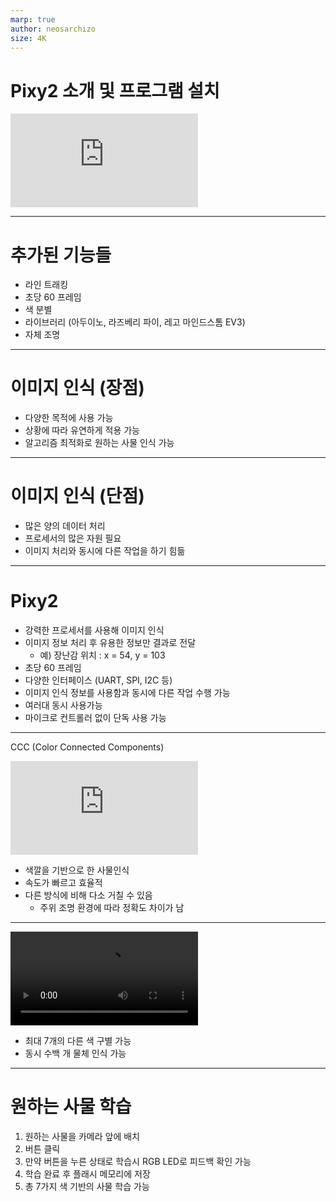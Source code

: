 ```yaml
---
marp: true
author: neosarchizo
size: 4K
---
```


# Pixy2 소개 및 프로그램 설치

![](https://docs.pixycam.com/wiki/lib/exe/fetch.php?media=wiki:img:pixy2_in_hand-300px.jpg)

---

# 추가된 기능들

- 라인 트래킹
- 초당 60 프레임
- 색 분별
- 라이브러리 (아두이노, 라즈베리 파이, 레고 마인드스톰 EV3)
- 자체 조명

---

# 이미지 인식 (장점)

- 다양한 목적에 사용 가능
- 상황에 따라 유연하게 적용 가능
- 알고리즘 최적화로 원하는 사물 인식 가능

---

# 이미지 인식 (단점)

- 많은 양의 데이터 처리
- 프로세서의 많은 자원 필요
- 이미지 처리와 동시에 다른 작업을 하기 힘듦

---

# Pixy2

- 강력한 프로세서를 사용해 이미지 인식
- 이미지 정보 처리 후 유용한 정보만 결과로 전달
  - 예) 장난감 위치 : x = 54, y = 103
- 초당 60 프레임
- 다양한 인터페이스 (UART, SPI, I2C 등)
- 이미지 인식 정보를 사용함과 동시에 다른 작업 수행 가능
- 여러대 동시 사용가능
- 마이크로 컨트롤러 없이 단독 사용 가능

---

CCC (Color Connected Components)

![](https://docs.pixycam.com/wiki/lib/exe/fetch.php?media=wiki:img:cc.jpg)

- 색깔을 기반으로 한 사물인식
- 속도가 빠르고 효율적
- 다른 방식에 비해 다소 거칠 수 있음
  - 주위 조명 환경에 따라 정확도 차이가 남

---
<video autoplay loop>
  <source src="https://docs.pixycam.com/wiki/lib/exe/fetch.php?media=wiki:v2:pixy_balls2.mp4">
</video>

- 최대 7개의 다른 색 구별 가능
- 동시 수백 개 물체 인식 가능

---
# 원하는 사물 학습
1. 원하는 사물을 카메라 앞에 배치
2. 버튼 클릭
3. 만약 버튼을 누른 상태로 학습시 RGB LED로 피드백 확인 가능
4. 학습 완료 후 플래시 메모리에 저장
5. 총 7가지 색 기반의 사물 학습 가능
